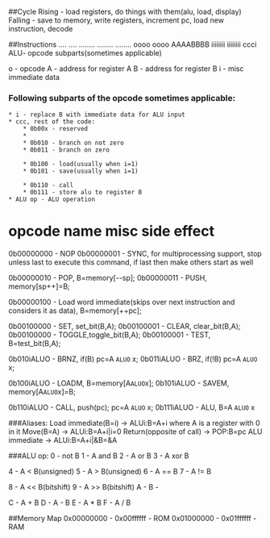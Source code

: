 ##Cycle
Rising - load registers, do things with them(alu, load, display)
Falling - save to memory, write registers, increment pc, load new instruction, decode

##Instructions
.... .... ........ ........ ........ 
oooo oooo AAAABBBB iiiiiiii iiiiiiii
ccci ALU- opcode subparts(sometimes applicable)

o - opcode
A - address for register A
B - address for register B
i - misc immediate data

### Following subparts of the opcode sometimes applicable:
	* i - replace B with immediate data for ALU input
	* ccc, rest of the code:
		* 0b00x - reserved
		* 
		* 0b010 - branch on not zero
		* 0b011 - branch on zero
		
		* 0b100 - load(usually when i=1)
		* 0b101 - save(usually when i=1)
		
		* 0b110 - call
		* 0b111 - store alu to register B 
	* ALU op - ALU operation

opcode name   misc     side effect  
==========================================
0b00000000 - NOP
0b00000001 - SYNC, for multiprocessing support, stop unless last to execute this command, if last then make others start as well 

0b00000010 - POP,   B=memory[--sp];
0b00000011 - PUSH,  memory[sp++]=B;

0b00000100 - Load word immediate(skips over next instruction and considers it as data), B=memory[++pc];

0b00100000 - SET,   set_bit(B,A);
0b00100001 - CLEAR, clear_bit(B,A);
0b00100000 - TOGGLE,toggle_bit(B,A);
0b00100001 - TEST,  B=test_bit(B,A);

0b010iALUO - BRNZ,  if(B)  pc=A `ALUO` x;
0b011iALUO - BRZ,   if(!B) pc=A `ALUO` x;

0b100iALUO - LOADM, B=memory[A`ALUO`x];
0b101iALUO - SAVEM, memory[A`ALUO`x]=B;

0b110iALUO - CALL,  push(pc); pc=A `ALUO` x;
0b111iALUO - ALU,   B=A `ALUO` x

###Aliases:
Load immediate(B=i) -> ALUi:B=A+i where A is a register with 0 in it
Move(B=A) -> ALUi:B=A+i|i=0
Return(opposite of call) -> POP:B=pc
ALU immediate -> ALUi:B=A+i|&B=&A

###ALU op:
0 - not B
1 - A and B
2 - A or B
3 - A xor B

4 - A < B(unsigned)
5 - A > B(unsigned)
6 - A == B
7 - A != B

8 - A << B(bitshift)
9 - A >> B(bitshift)
A -
B -

C - A + B
D - A - B
E - A * B
F - A / B

##Memory Map
0x00000000 - 0x00ffffff - ROM
0x01000000 - 0x01ffffff - RAM